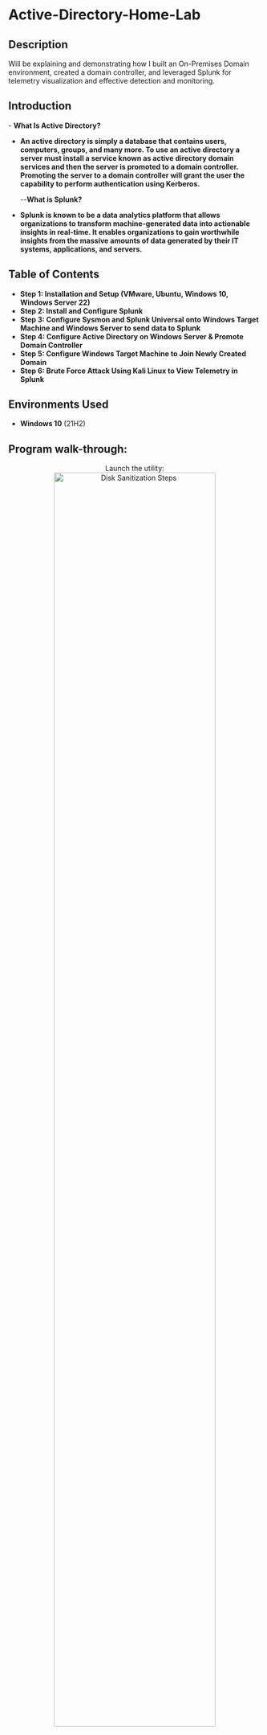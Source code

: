 # Active-Directory-Home-Lab
<h2>Description</h2>
Will be explaining and demonstrating how I built an On-Premises Domain environment, created a domain controller, and leveraged Splunk for telemetry visualization and effective detection and monitoring.
<br />
<h2>Introduction</h2>
- <b>What Is Active Directory?</b>

- <b>An active directory is simply a database that contains users, computers, groups, and many more. To use an active directory a server must install a service known as active directory domain services and then the server is promoted to a domain controller. Promoting the server to a domain controller will grant the user the capability to perform authentication using Kerberos.</b>



  --<b>What is Splunk?</b>

- <b>Splunk is known to be a data analytics platform that allows organizations to transform machine-generated data into actionable insights in real-time. It enables organizations to gain worthwhile insights from the massive amounts of data generated by their IT systems, applications, and servers.</b>

<h2>Table of Contents</h2>

- <b>Step 1: Installation and Setup (VMware, Ubuntu, Windows 10, Windows Server 22)</b> 
- <b>Step 2: Install and Configure Splunk</b>
- <b>Step 3: Configure Sysmon and Splunk Universal onto Windows Target Machine and Windows Server to send data to Splunk</b>
- <b>Step 4: Configure Active Directory on Windows Server & Promote Domain Controller</b>
- <b>Step 5: Configure Windows Target Machine to Join Newly Created Domain</b>
- <b>Step 6: Brute Force Attack Using Kali Linux to View Telemetry in Splunk</b>

<h2>Environments Used </h2>

- <b>Windows 10</b> (21H2)

<h2>Program walk-through:</h2>

<p align="center">
Launch the utility: <br/>
<img src="https://i.imgur.com/62TgaWL.png" height="80%" width="80%" alt="Disk Sanitization Steps"/>
<br />
<br />
Select the disk:  <br/>
<img src="https://i.imgur.com/tcTyMUE.png" height="80%" width="80%" alt="Disk Sanitization Steps"/>
<br />
<br />
Enter the number of passes: <br/>
<img src="https://i.imgur.com/nCIbXbg.png" height="80%" width="80%" alt="Disk Sanitization Steps"/>
<br />
<br />
Confirm your selection:  <br/>
<img src="https://i.imgur.com/cdFHBiU.png" height="80%" width="80%" alt="Disk Sanitization Steps"/>
<br />
<br />
Wait for process to complete (may take some time):  <br/>
<img src="https://i.imgur.com/JL945Ga.png" height="80%" width="80%" alt="Disk Sanitization Steps"/>
<br />
<br />
Sanitization complete:  <br/>
<img src="https://i.imgur.com/K71yaM2.png" height="80%" width="80%" alt="Disk Sanitization Steps"/>
<br />
<br />
Observe the wiped disk:  <br/>
<img src="https://i.imgur.com/AeZkvFQ.png" height="80%" width="80%" alt="Disk Sanitization Steps"/>
</p>

<!--
 ```diff
- text in red
+ text in green
! text in orange
# text in gray
@@ text in purple (and bold)@@
```
--!>
